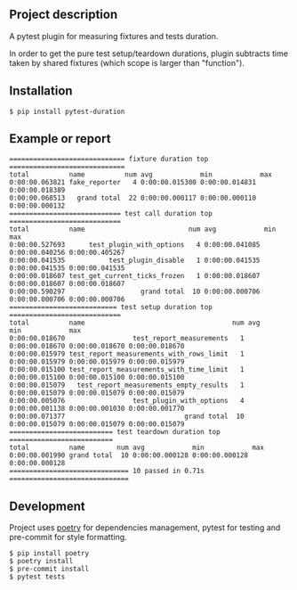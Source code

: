 ## Project description

A pytest plugin for measuring fixtures and tests duration.

In order to get the pure test setup/teardown durations, plugin subtracts time taken by shared fixtures (which scope is larger than "function").

## Installation

```shell
$ pip install pytest-duration
```

## Example or report

```
============================= fixture duration top =============================
total          name          num avg            min            max           
0:00:00.063821 fake_reporter   4 0:00:00.015300 0:00:00.014831 0:00:00.018389
0:00:00.068513   grand total  22 0:00:00.000117 0:00:00.000110 0:00:00.000132
============================ test call duration top ============================
total          name                          num avg            min            max           
0:00:00.527693      test_plugin_with_options   4 0:00:00.041085 0:00:00.040256 0:00:00.405267
0:00:00.041535           test_plugin_disable   1 0:00:00.041535 0:00:00.041535 0:00:00.041535
0:00:00.018607 test_get_current_ticks_frozen   1 0:00:00.018607 0:00:00.018607 0:00:00.018607
0:00:00.590297                   grand total  10 0:00:00.000706 0:00:00.000706 0:00:00.000706
=========================== test setup duration top ============================
total          name                                     num avg            min            max           
0:00:00.018670                 test_report_measurements   1 0:00:00.018670 0:00:00.018670 0:00:00.018670
0:00:00.015979 test_report_measurements_with_rows_limit   1 0:00:00.015979 0:00:00.015979 0:00:00.015979
0:00:00.015100 test_report_measurements_with_time_limit   1 0:00:00.015100 0:00:00.015100 0:00:00.015100
0:00:00.015079   test_report_measurements_empty_results   1 0:00:00.015079 0:00:00.015079 0:00:00.015079
0:00:00.005076                 test_plugin_with_options   4 0:00:00.001138 0:00:00.001030 0:00:00.001770
0:00:00.071377                              grand total  10 0:00:00.015079 0:00:00.015079 0:00:00.015079
========================== test teardown duration top ==========================
total          name        num avg            min            max           
0:00:00.001990 grand total  10 0:00:00.000128 0:00:00.000128 0:00:00.000128
============================== 10 passed in 0.71s ==============================
```

## Development

Project uses [poetry](https://python-poetry.org/) for dependencies management, pytest for testing and pre-commit for style formatting.

```shell
$ pip install poetry
$ poetry install
$ pre-commit install
$ pytest tests
```
